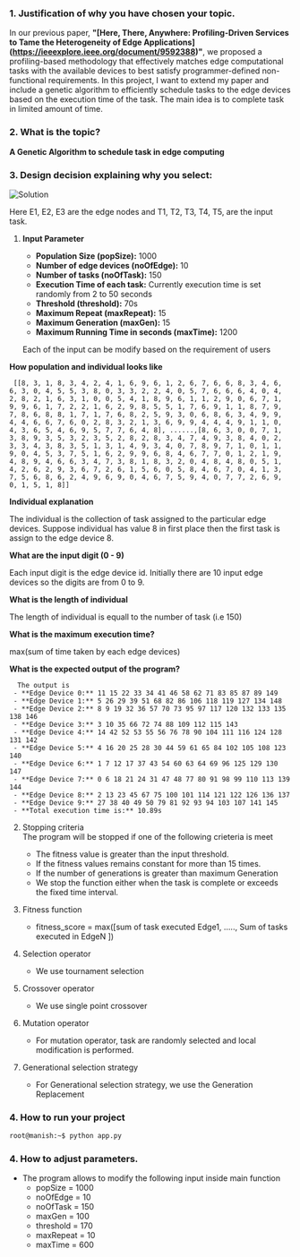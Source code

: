 ### 1. Justification of why you have chosen your topic.
 In our previous paper, **"[Here, There, Anywhere: Profiling-Driven Services to Tame the Heterogeneity of Edge Applications] (https://ieeexplore.ieee.org/document/9592388)"**, we proposed a profiling-based methodology that effectively matches edge computational tasks with the available devices to best satisfy programmer-defined non-functional requirements. In this project, I want to extend my paper and include a genetic algorithm to efficiently schedule tasks to the edge devices based on the execution time of the task. The main idea is to complete task in limited amount of time. 






### 2. What is the topic?
**A Genetic Algorithm to schedule task in edge computing**
### 3. Design decision explaining why you select:

![Solution](https://pandeymanish.com/images/solution.png)

Here E1, E2, E3 are the edge nodes and T1, T2, T3, T4, T5, are the input task.


  1. **Input Parameter**
     - **Population Size (popSize):** 1000 
     - **Number of edge devices (noOfEdge):** 10
     - **Number of tasks (noOfTask):** 150
     - **Execution Time of each task:** Currently execution time is set randomly from 2 to 50 seconds 
     - **Threshold (threshold):** 70s
     - **Maximum Repeat (maxRepeat):** 15
     -  **Maximum Generation (maxGen):** 15
     -  **Maximum Running Time in seconds (maxTime):** 1200



     Each of the input can be modify based on the requirement of users
    

**How population and individual looks like**

     [[8, 3, 1, 8, 3, 4, 2, 4, 1, 6, 9, 6, 1, 2, 6, 7, 6, 6, 8, 3, 4, 6, 6, 3, 0, 4, 5, 5, 3, 8, 0, 3, 3, 2, 2, 4, 0, 5, 7, 6, 6, 6, 4, 0, 4, 2, 8, 2, 1, 6, 3, 1, 0, 0, 5, 4, 1, 8, 9, 6, 1, 1, 2, 9, 0, 6, 7, 1, 9, 9, 6, 1, 7, 2, 2, 1, 6, 2, 9, 8, 5, 5, 1, 7, 6, 9, 1, 1, 8, 7, 9, 7, 8, 6, 8, 8, 1, 7, 1, 7, 6, 8, 2, 5, 9, 3, 0, 6, 8, 6, 3, 4, 9, 9, 4, 4, 6, 6, 7, 6, 0, 2, 8, 3, 2, 1, 3, 6, 9, 9, 4, 4, 4, 9, 1, 1, 0, 4, 3, 6, 5, 4, 6, 9, 5, 7, 7, 6, 4, 8], ......,[8, 6, 3, 0, 0, 7, 1, 3, 8, 9, 3, 5, 3, 2, 3, 5, 2, 8, 2, 8, 3, 4, 7, 4, 9, 3, 8, 4, 0, 2, 3, 3, 4, 3, 8, 3, 5, 1, 3, 1, 4, 9, 3, 4, 0, 7, 8, 9, 7, 1, 0, 1, 1, 9, 0, 4, 5, 3, 7, 5, 1, 6, 2, 9, 9, 6, 8, 4, 6, 7, 7, 0, 1, 2, 1, 9, 4, 8, 9, 4, 6, 6, 3, 4, 7, 3, 8, 1, 8, 3, 2, 0, 4, 8, 4, 8, 0, 5, 1, 4, 2, 6, 2, 9, 3, 6, 7, 2, 6, 1, 5, 6, 0, 5, 8, 4, 6, 7, 0, 4, 1, 3, 7, 5, 6, 8, 6, 2, 4, 9, 6, 9, 0, 4, 6, 7, 5, 9, 4, 0, 7, 7, 2, 6, 9, 0, 1, 5, 1, 8]]


     
**Individual explanation**

The individual is the collection of task assigned to the particular edge devices. Suppose individual has value 8 in first place then the first task is assign to the edge device 8.


**What are the input digit (0 - 9)**

Each input digit is the edge device id. Initially there are 10 input edge devices so the digits are from 0 to 9.

**What is the length of individual**

The length of individual is equall to the number of task (i.e 150)


**What is the maximum execution time?**

max(sum of time taken by each edge devices)

**What is the expected output of the program?**
     
      The output is
     - **Edge Device 0:** 11 15 22 33 34 41 46 58 62 71 83 85 87 89 149
     - **Edge Device 1:** 5 26 29 39 51 68 82 86 106 118 119 127 134 148
     - **Edge Device 2:** 8 9 19 32 36 57 70 73 95 97 117 120 132 133 135 138 146
     - **Edge Device 3:** 3 10 35 66 72 74 88 109 112 115 143
     - **Edge Device 4:** 14 42 52 53 55 56 76 78 90 104 111 116 124 128 131 142
     - **Edge Device 5:** 4 16 20 25 28 30 44 59 61 65 84 102 105 108 123 140
     - **Edge Device 6:** 1 7 12 17 37 43 54 60 63 64 69 96 125 129 130 147
     - **Edge Device 7:** 0 6 18 21 24 31 47 48 77 80 91 98 99 110 113 139 144
     - **Edge Device 8:** 2 13 23 45 67 75 100 101 114 121 122 126 136 137
     - **Edge Device 9:** 27 38 40 49 50 79 81 92 93 94 103 107 141 145
     - **Total execution time is:** 10.89s

  2. Stopping criteria   
    The program will be stopped if one of the following crieteria is meet
     - The fitness value is greater than the input threshold.
     - If the fitness values remains constant for more than 15 times.
     - If the number of generations is greater than maximum Generation 
     - We stop the function either when the task is complete or exceeds the fixed time interval. 
  3. Fitness function
     - fitness_score = max([sum of task executed Edge1, ....., Sum of tasks executed in EdgeN ]) 

  4. Selection operator
     - We use tournament selection
  5. Crossover operator
     - We use single point crossover
  6. Mutation operator
     - For mutation operator, task are randomly selected and local modification is performed.
  7. Generational selection strategy
     - For Generational selection strategy, we use the Generation Replacement
 ### 4. How to run your project
```bash
root@manish:~$ python app.py
```
 ### 4. How to adjust parameters.
- The program allows to modify the following input inside main function
  - popSize = 1000
  - noOfEdge = 10
  - noOfTask = 150
  - maxGen = 100
  - threshold = 170
  - maxRepeat = 10
  - maxTime = 600


